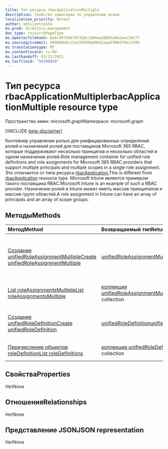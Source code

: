 ```yaml
---
title: Тип ресурса rbacApplicationMultiple
description: Свойство навигации по управлению ролью
localization_priority: Normal
author: abhijeetsinha
ms.prod: directory-management
doc_type: resourcePageType
ms.openlocfilehash: ba6c4973dd79f328c1d04ea26803a6b2aec39c7f
ms.sourcegitcommit: 9d98d9e9cc1e193850ab9b82aaaf906d70e1378b
ms.translationtype: MT
ms.contentlocale: ru-RU
ms.lasthandoff: 03/12/2021
ms.locfileid: "50760920"
---
```

# <a name="rbacapplicationmultiple-resource-type"></a><span data-ttu-id="bac0d-103">Тип ресурса rbacApplicationMultiple</span><span class="sxs-lookup"><span data-stu-id="bac0d-103">rbacApplicationMultiple resource type</span></span>

<span data-ttu-id="bac0d-104">Пространство имен: microsoft.graph</span><span class="sxs-lookup"><span data-stu-id="bac0d-104">Namespace: microsoft.graph</span></span>

[!INCLUDE [beta-disclaimer](../../includes/beta-disclaimer.md)]

<span data-ttu-id="bac0d-105">Контейнер управления ролью для унифицированных определений ролей и назначений ролей для поставщиков Microsoft 365 RBAC, которые поддерживают несколько принципов и несколько областей в одном назначении ролей.</span><span class="sxs-lookup"><span data-stu-id="bac0d-105">Role management container for unified role definitions and role assignments for Microsoft 365 RBAC providers that support multiple principals and multiple scopes in a single role assignment.</span></span> <span data-ttu-id="bac0d-106">Это отличается от типа ресурса [rbacApplication.](rbacapplication.md)</span><span class="sxs-lookup"><span data-stu-id="bac0d-106">This is different from [rbacApplication](rbacapplication.md) resource type.</span></span> <span data-ttu-id="bac0d-107">Microsoft Intune является примером такого поставщика RBAC.</span><span class="sxs-lookup"><span data-stu-id="bac0d-107">Microsoft Intune is an example of such a RBAC provider.</span></span> <span data-ttu-id="bac0d-108">Назначение ролей в Intune может иметь массив принципалов и массив групп областей.</span><span class="sxs-lookup"><span data-stu-id="bac0d-108">A role assignment in Intune can have an array of principals and an array of scope groups.</span></span>

## <a name="methods"></a><span data-ttu-id="bac0d-109">Методы</span><span class="sxs-lookup"><span data-stu-id="bac0d-109">Methods</span></span>

| <span data-ttu-id="bac0d-110">Метод</span><span class="sxs-lookup"><span data-stu-id="bac0d-110">Method</span></span>       | <span data-ttu-id="bac0d-111">Возвращаемый тип</span><span class="sxs-lookup"><span data-stu-id="bac0d-111">Return Type</span></span> | <span data-ttu-id="bac0d-112">Описание</span><span class="sxs-lookup"><span data-stu-id="bac0d-112">Description</span></span> |
|:-------------|:------------|:------------|
| [<span data-ttu-id="bac0d-113">Создание unifiedRoleAssignmentMultiple</span><span class="sxs-lookup"><span data-stu-id="bac0d-113">Create unifiedRoleAssignmentMultiple</span></span>](../api/unifiedroleassignmentmultiple-post.md) | [<span data-ttu-id="bac0d-114">unifiedRoleAssignmentMultiple</span><span class="sxs-lookup"><span data-stu-id="bac0d-114">unifiedRoleAssignmentMultiple</span></span>](unifiedroleassignmentmultiple.md) | <span data-ttu-id="bac0d-115">Создайте новый объединенныйRoleAssignmentMultiple, разместив в коллекции roleAssignments.</span><span class="sxs-lookup"><span data-stu-id="bac0d-115">Create a new unifiedRoleAssignmentMultiple by posting to the roleAssignments collection.</span></span> |
| [<span data-ttu-id="bac0d-116">List roleAssignmentsMultiple</span><span class="sxs-lookup"><span data-stu-id="bac0d-116">List roleAssignmentsMultiple</span></span>](../api/unifiedroleassignmentmultiple-list.md) | <span data-ttu-id="bac0d-117">[коллекция unifiedRoleAssignmentMultiple](unifiedroleassignmentmultiple.md)</span><span class="sxs-lookup"><span data-stu-id="bac0d-117">[unifiedRoleAssignmentMultiple](unifiedroleassignmentmultiple.md) collection</span></span> | <span data-ttu-id="bac0d-118">Получите коллекцию объектов unifiedRoleAssignmentMultiple.</span><span class="sxs-lookup"><span data-stu-id="bac0d-118">Get unifiedRoleAssignmentMultiple object collection.</span></span> |
| [<span data-ttu-id="bac0d-119">Создание unifiedRoleDefinition</span><span class="sxs-lookup"><span data-stu-id="bac0d-119">Create unifiedRoleDefinition</span></span>](../api/rbacapplication-post-roledefinitions.md) | [<span data-ttu-id="bac0d-120">unifiedRoleDefinition</span><span class="sxs-lookup"><span data-stu-id="bac0d-120">unifiedRoleDefinition</span></span>](unifiedroledefinition.md) | <span data-ttu-id="bac0d-121">Создайте новое единоеRoleDefinition, разместив в коллекции roleDefinitions.</span><span class="sxs-lookup"><span data-stu-id="bac0d-121">Create a new unifiedRoleDefinition by posting to the roleDefinitions collection.</span></span> |
| [<span data-ttu-id="bac0d-122">Перечисление объектов roleDefinition</span><span class="sxs-lookup"><span data-stu-id="bac0d-122">List roleDefinitions</span></span>](../api/rbacapplication-list-roledefinitions.md) | <span data-ttu-id="bac0d-123">[коллекция unifiedRoleDefinition](unifiedroledefinition.md)</span><span class="sxs-lookup"><span data-stu-id="bac0d-123">[unifiedRoleDefinition](unifiedroledefinition.md) collection</span></span> | <span data-ttu-id="bac0d-124">Получите коллекцию объектов unifiedRoleDefinition.</span><span class="sxs-lookup"><span data-stu-id="bac0d-124">Get a unifiedRoleDefinition object collection.</span></span> |

## <a name="properties"></a><span data-ttu-id="bac0d-125">Свойства</span><span class="sxs-lookup"><span data-stu-id="bac0d-125">Properties</span></span>

<span data-ttu-id="bac0d-126">Нет</span><span class="sxs-lookup"><span data-stu-id="bac0d-126">None</span></span>

## <a name="relationships"></a><span data-ttu-id="bac0d-127">Отношения</span><span class="sxs-lookup"><span data-stu-id="bac0d-127">Relationships</span></span>

<span data-ttu-id="bac0d-128">Нет</span><span class="sxs-lookup"><span data-stu-id="bac0d-128">None</span></span>

## <a name="json-representation"></a><span data-ttu-id="bac0d-129">Представление JSON</span><span class="sxs-lookup"><span data-stu-id="bac0d-129">JSON representation</span></span>

<span data-ttu-id="bac0d-130">Нет</span><span class="sxs-lookup"><span data-stu-id="bac0d-130">None</span></span>

<!-- uuid: 16cd6b66-4b1a-43a1-adaf-3a886856ed98
2019-02-04 14:57:30 UTC -->
<!-- {
  "type": "#page.annotation",
  "description": "rbacApplicationMultiple resource",
  "keywords": "",
  "section": "documentation",
  "tocPath": ""
}-->


